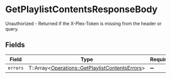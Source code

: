 # GetPlaylistContentsResponseBody

Unauthorized - Returned if the X-Plex-Token is missing from the header or query.


## Fields

| Field                                                                                                   | Type                                                                                                    | Required                                                                                                | Description                                                                                             |
| ------------------------------------------------------------------------------------------------------- | ------------------------------------------------------------------------------------------------------- | ------------------------------------------------------------------------------------------------------- | ------------------------------------------------------------------------------------------------------- |
| `errors`                                                                                                | T::Array<[Operations::GetPlaylistContentsErrors](../../models/operations/getplaylistcontentserrors.md)> | :heavy_minus_sign:                                                                                      | N/A                                                                                                     |